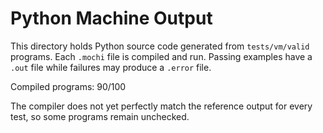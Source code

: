 # Python Machine Output

This directory holds Python source code generated from `tests/vm/valid` programs.
Each `.mochi` file is compiled and run. Passing examples have a `.out` file while
failures may produce a `.error` file.

Compiled programs: 90/100

The compiler does not yet perfectly match the reference output for every test,
so some programs remain unchecked.
